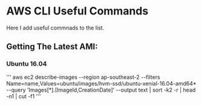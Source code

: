 # AWS CLI Useful Commands
Here I add useful commnads to the list.

## Getting The Latest AMI:
### Ubuntu 16.04
'''
aws ec2 describe-images --region ap-southeast-2 --filters Name=name,Values=ubuntu/images/hvm-ssd/ubuntu-xenial-16.04-amd64*  --query 'Images[*].[ImageId,CreationDate]' --output text  | sort -k2 -r  | head -n1 | cut -f1
'''
